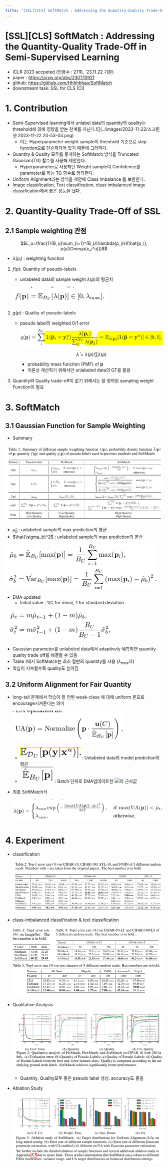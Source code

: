```yaml
---
title: "[SSL][CLS] SoftMatch : Addressing the Quantity-Quality Trade-Off in Semi-Supervised Learning"
---
```

# [SSL][CLS\] SoftMatch : Addressing the Quantity-Quality Trade-Off in Semi-Supervised Learning

- ICLR 2023 accpeted (인용수 : 27회, '23.11.22 기준)
- paper : https://arxiv.org/abs/2301.10921
- github: https://github.com/Hhhhhhao/SoftMatch
- downstream task: SSL for CLS [CI]

# 1. Contribution

- Semi-Supervised learning에서 unlabel data의 quantity와 quality는 threshold에 의해 영향을 받는 한계를 지닌다.![](../images/2023-11-22/스크린샷 2023-11-22 20-53-03.png)
  - 이는 Hyperparameter weight sample이 threshold 기준으로 step function으로 단순화되어 있기 때문에 그러하다.
- Quantity & Quality 모두를 좋게하는 SoftMatch 방식을 Truncated Gaussian(TG) 함수를 사용해 제안한다.
  - Hyperparameter로 사용되던 Weight sample이 Confidence를 parameter로 하는 TG 함수로 정의한다.
- Uniform Alignment라는 방식을 제안해 Class Imbalance 를 보완한다.
- Image classification, Text classification,  class imbalanced image classification에서 좋은 성능을 낸다.

# 2. Quantity-Quality Trade-Off of SSL

## 2.1 Sample weighting 관점

$$L_u=\frac{1}{B_u}\sum_{i=1}^{B_U}\lambda(p_i)H(\hat{p_i}, p(y|\Omega(x_i^u)))$$

- $\lambda(p_i)$ : weighting function

1. $f(p)$: Quantity of pseudo-labels

   - unlabeled data의 sample weight $\lambda(p)$의 평균치

   ![](../images/2023-11-22/%EC%8A%A4%ED%81%AC%EB%A6%B0%EC%83%B7%202023-11-22%2021-33-05.png)

2. $g(p)$ : Quality of pseudo-labels

   - pseudo label의 weighted 0/1 error![](../images/2023-11-22/%EC%8A%A4%ED%81%AC%EB%A6%B0%EC%83%B7%202023-11-22%2021-04-32.png)

     $$\bar{\lambda}=\lambda(p)/\sum\lambda(p)$$

     - probability mass function (PMF) of **p**
     - 이론상 계산하기 위해서만 unlabeled data의 GT를 활용

3. Quantity와 Quality trade-off이 없기 위해서는 잘 정의된 sampling weight Function이 필요

# 3. SoftMatch

## 3.1 Gaussian Function for Sample Weighting

- Summary

![](../images/2023-11-22/%EC%8A%A4%ED%81%AC%EB%A6%B0%EC%83%B7%202023-11-22%2021-09-18.png)

- $\hat{\mu}_b$ : unlabeled sample의 max prediction의 평균
- $\hat{\sigma_b}^2$ : unlabeled sample의 max prediction의 분산

![](../images/2023-11-22/%EC%8A%A4%ED%81%AC%EB%A6%B0%EC%83%B7%202023-11-22%2021-11-26.png)

- EMA updated
  - Initial value : 1/C for mean, 1 for standard deviation

​	![](../images/2023-11-22/%EC%8A%A4%ED%81%AC%EB%A6%B0%EC%83%B7%202023-11-22%2021-11-43.png)

- Gaussian parameter를 unlabeled data에서 adaptively 예측하면 quantity-quality trade off를 해결할 수 있음
- Table 1에서 SoftMatch는 최소 절반의 quantity를 사용 ($\lambda_{max}/2$)
- 학습이 지속될수록 quality도 높아짐

## 3.2 Uniform Alignment for Fair Quantity

- long-tail 문제에서 학습이 잘 안된 weak-class 에 대해 uniform 분포로 encourage시켜준다는 의미

  ![](../images/2023-11-22/%EC%8A%A4%ED%81%AC%EB%A6%B0%EC%83%B7%202023-11-22%2021-16-38.png)

  - ![](../images/2023-11-22/%EC%8A%A4%ED%81%AC%EB%A6%B0%EC%83%B7%202023-11-22%2021-34-32.png) : Unlabeled data의 model prediction의 평균 
  - ![](../images/2023-11-22/%EC%8A%A4%ED%81%AC%EB%A6%B0%EC%83%B7%202023-11-22%2021-34-09.png) : Batch 단위로 EMA업데이트한 ![](../../../Pictures/%EC%8A%A4%ED%81%AC%EB%A6%B0%EC%83%B7/%EC%8A%A4%ED%81%AC%EB%A6%B0%EC%83%B7%202023-11-22%2021-34-32.png)의 근사값

- 최종 SoftMatch식

  ![](../images/2023-11-22/%EC%8A%A4%ED%81%AC%EB%A6%B0%EC%83%B7%202023-11-22%2021-19-20.png)

# 4. Experiment

- classification

  ![](../images/2023-11-22/%EC%8A%A4%ED%81%AC%EB%A6%B0%EC%83%B7%202023-11-22%2021-19-50.png)

- class-imbalanced classification & text classification

  ![](../images/2023-11-22/%EC%8A%A4%ED%81%AC%EB%A6%B0%EC%83%B7%202023-11-22%2021-20-41.png)

- Qualitative Analysis

  ![](../images/2023-11-22/%EC%8A%A4%ED%81%AC%EB%A6%B0%EC%83%B7%202023-11-22%2021-21-19.png)

  - Quantity, Quality모두 좋은 pseudo label 생성. accuracy도 좋음

- Ablation Study

  ![](../images/2023-11-22/%EC%8A%A4%ED%81%AC%EB%A6%B0%EC%83%B7%202023-11-22%2021-22-10.png)
